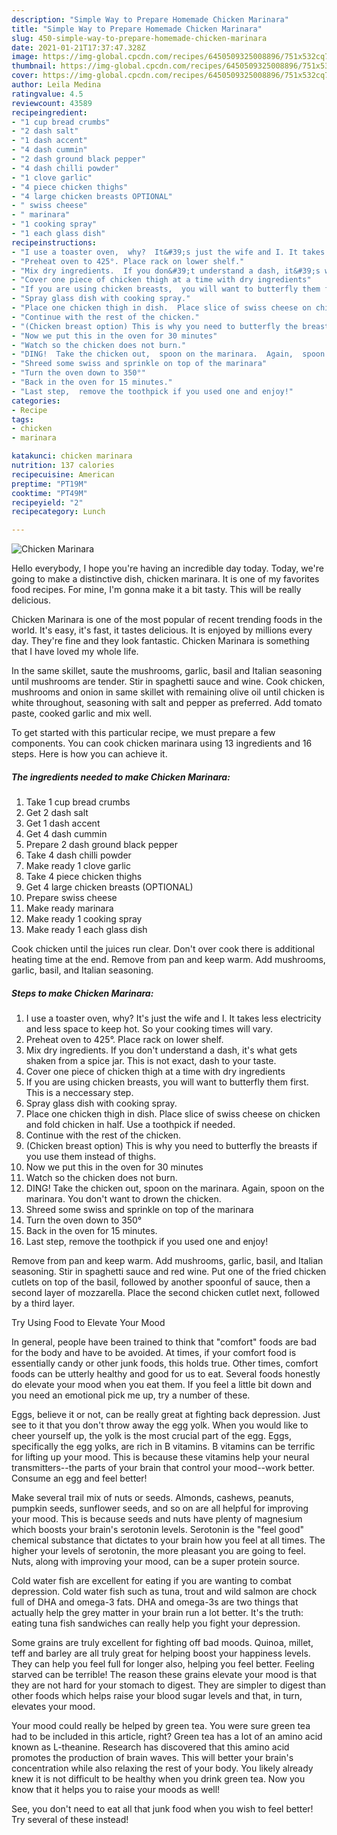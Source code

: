 ```yaml
---
description: "Simple Way to Prepare Homemade Chicken Marinara"
title: "Simple Way to Prepare Homemade Chicken Marinara"
slug: 450-simple-way-to-prepare-homemade-chicken-marinara
date: 2021-01-21T17:37:47.328Z
image: https://img-global.cpcdn.com/recipes/6450509325008896/751x532cq70/chicken-marinara-recipe-main-photo.jpg
thumbnail: https://img-global.cpcdn.com/recipes/6450509325008896/751x532cq70/chicken-marinara-recipe-main-photo.jpg
cover: https://img-global.cpcdn.com/recipes/6450509325008896/751x532cq70/chicken-marinara-recipe-main-photo.jpg
author: Leila Medina
ratingvalue: 4.5
reviewcount: 43589
recipeingredient:
- "1 cup bread crumbs"
- "2 dash salt"
- "1 dash accent"
- "4 dash cummin"
- "2 dash ground black pepper"
- "4 dash chilli powder"
- "1 clove garlic"
- "4 piece chicken thighs"
- "4 large chicken breasts OPTIONAL"
- " swiss cheese"
- " marinara"
- "1 cooking spray"
- "1 each glass dish"
recipeinstructions:
- "I use a toaster oven,  why?  It&#39;s just the wife and I. It takes less electricity and less space to keep hot. So your cooking times will vary."
- "Preheat oven to 425°. Place rack on lower shelf."
- "Mix dry ingredients.  If you don&#39;t understand a dash, it&#39;s what gets shaken from a spice jar. This is not exact,  dash to your taste."
- "Cover one piece of chicken thigh at a time with dry ingredients"
- "If you are using chicken breasts,  you will want to butterfly them first. This is a neccessary step."
- "Spray glass dish with cooking spray."
- "Place one chicken thigh in dish.  Place slice of swiss cheese on chicken and fold chicken in half.  Use a toothpick if needed."
- "Continue with the rest of the chicken."
- "(Chicken breast option) This is why you need to butterfly the breasts if you use them instead of thighs."
- "Now we put this in the oven for 30 minutes"
- "Watch so the chicken does not burn."
- "DING!  Take the chicken out,  spoon on the marinara.  Again,  spoon on the marinara. You don&#39;t want to drown the chicken."
- "Shreed some swiss and sprinkle on top of the marinara"
- "Turn the oven down to 350°"
- "Back in the oven for 15 minutes."
- "Last step,  remove the toothpick if you used one and enjoy!"
categories:
- Recipe
tags:
- chicken
- marinara

katakunci: chicken marinara 
nutrition: 137 calories
recipecuisine: American
preptime: "PT19M"
cooktime: "PT49M"
recipeyield: "2"
recipecategory: Lunch

---
```



![Chicken Marinara](https://img-global.cpcdn.com/recipes/6450509325008896/751x532cq70/chicken-marinara-recipe-main-photo.jpg)

Hello everybody, I hope you're having an incredible day today. Today, we're going to make a distinctive dish, chicken marinara. It is one of my favorites food recipes. For mine, I'm gonna make it a bit tasty. This will be really delicious.

Chicken Marinara is one of the most popular of recent trending foods in the world. It's easy, it's fast, it tastes delicious. It is enjoyed by millions every day. They're fine and they look fantastic. Chicken Marinara is something that I have loved my whole life.

In the same skillet, saute the mushrooms, garlic, basil and Italian seasoning until mushrooms are tender. Stir in spaghetti sauce and wine. Cook chicken, mushrooms and onion in same skillet with remaining olive oil until chicken is white throughout, seasoning with salt and pepper as preferred. Add tomato paste, cooked garlic and mix well.


To get started with this particular recipe, we must prepare a few components. You can cook chicken marinara using 13 ingredients and 16 steps. Here is how you can achieve it.

<!--inarticleads1-->

##### The ingredients needed to make Chicken Marinara:

1. Take 1 cup bread crumbs
1. Get 2 dash salt
1. Get 1 dash accent
1. Get 4 dash cummin
1. Prepare 2 dash ground black pepper
1. Take 4 dash chilli powder
1. Make ready 1 clove garlic
1. Take 4 piece chicken thighs
1. Get 4 large chicken breasts (OPTIONAL)
1. Prepare  swiss cheese
1. Make ready  marinara
1. Make ready 1 cooking spray
1. Make ready 1 each glass dish


Cook chicken until the juices run clear. Don&#39;t over cook there is additional heating time at the end. Remove from pan and keep warm. Add mushrooms, garlic, basil, and Italian seasoning. 

<!--inarticleads2-->

##### Steps to make Chicken Marinara:

1. I use a toaster oven,  why?  It&#39;s just the wife and I. It takes less electricity and less space to keep hot. So your cooking times will vary.
1. Preheat oven to 425°. Place rack on lower shelf.
1. Mix dry ingredients.  If you don&#39;t understand a dash, it&#39;s what gets shaken from a spice jar. This is not exact,  dash to your taste.
1. Cover one piece of chicken thigh at a time with dry ingredients
1. If you are using chicken breasts,  you will want to butterfly them first. This is a neccessary step.
1. Spray glass dish with cooking spray.
1. Place one chicken thigh in dish.  Place slice of swiss cheese on chicken and fold chicken in half.  Use a toothpick if needed.
1. Continue with the rest of the chicken.
1. (Chicken breast option) This is why you need to butterfly the breasts if you use them instead of thighs.
1. Now we put this in the oven for 30 minutes
1. Watch so the chicken does not burn.
1. DING!  Take the chicken out,  spoon on the marinara.  Again,  spoon on the marinara. You don&#39;t want to drown the chicken.
1. Shreed some swiss and sprinkle on top of the marinara
1. Turn the oven down to 350°
1. Back in the oven for 15 minutes.
1. Last step,  remove the toothpick if you used one and enjoy!


Remove from pan and keep warm. Add mushrooms, garlic, basil, and Italian seasoning. Stir in spaghetti sauce and red wine. Put one of the fried chicken cutlets on top of the basil, followed by another spoonful of sauce, then a second layer of mozzarella. Place the second chicken cutlet next, followed by a third layer. 

Try Using Food to Elevate Your Mood


In general, people have been trained to think that "comfort" foods are bad for the body and have to be avoided. At times, if your comfort food is essentially candy or other junk foods, this holds true. Other times, comfort foods can be utterly healthy and good for us to eat. Several foods honestly do elevate your mood when you eat them. If you feel a little bit down and you need an emotional pick me up, try a number of these.

Eggs, believe it or not, can be really great at fighting back depression. Just see to it that you don't throw away the egg yolk. When you would like to cheer yourself up, the yolk is the most crucial part of the egg. Eggs, specifically the egg yolks, are rich in B vitamins. B vitamins can be terrific for lifting up your mood. This is because these vitamins help your neural transmitters--the parts of your brain that control your mood--work better. Consume an egg and feel better!

Make several trail mix of nuts or seeds. Almonds, cashews, peanuts, pumpkin seeds, sunflower seeds, and so on are all helpful for improving your mood. This is because seeds and nuts have plenty of magnesium which boosts your brain's serotonin levels. Serotonin is the "feel good" chemical substance that dictates to your brain how you feel at all times. The higher your levels of serotonin, the more pleasant you are going to feel. Nuts, along with improving your mood, can be a super protein source.

Cold water fish are excellent for eating if you are wanting to combat depression. Cold water fish such as tuna, trout and wild salmon are chock full of DHA and omega-3 fats. DHA and omega-3s are two things that actually help the grey matter in your brain run a lot better. It's the truth: eating tuna fish sandwiches can really help you fight your depression. 

Some grains are truly excellent for fighting off bad moods. Quinoa, millet, teff and barley are all truly great for helping boost your happiness levels. They can help you feel full for longer also, helping you feel better. Feeling starved can be terrible! The reason these grains elevate your mood is that they are not hard for your stomach to digest. They are simpler to digest than other foods which helps raise your blood sugar levels and that, in turn, elevates your mood.

Your mood could really be helped by green tea. You were sure green tea had to be included in this article, right? Green tea has a lot of an amino acid known as L-theanine. Research has discovered that this amino acid promotes the production of brain waves. This will better your brain's concentration while also relaxing the rest of your body. You likely already knew it is not difficult to be healthy when you drink green tea. Now you know that it helps you to raise your moods as well!

See, you don't need to eat all that junk food when you wish to feel better! Try several of these instead!

